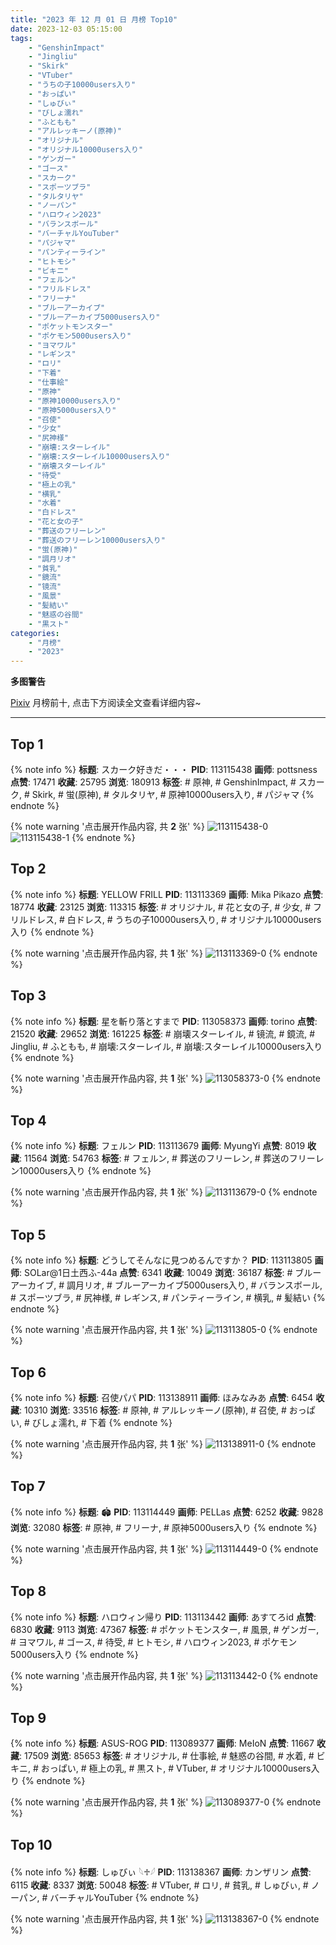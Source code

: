 ```yaml
---
title: "2023 年 12 月 01 日 月榜 Top10"
date: 2023-12-03 05:15:00
tags:
    - "GenshinImpact"
    - "Jingliu"
    - "Skirk"
    - "VTuber"
    - "うちの子10000users入り"
    - "おっぱい"
    - "しゅびぃ"
    - "びしょ濡れ"
    - "ふともも"
    - "アルレッキーノ(原神)"
    - "オリジナル"
    - "オリジナル10000users入り"
    - "ゲンガー"
    - "ゴース"
    - "スカーク"
    - "スポーツブラ"
    - "タルタリヤ"
    - "ノーパン"
    - "ハロウィン2023"
    - "バランスボール"
    - "バーチャルYouTuber"
    - "パジャマ"
    - "パンティーライン"
    - "ヒトモシ"
    - "ビキニ"
    - "フェルン"
    - "フリルドレス"
    - "フリーナ"
    - "ブルーアーカイブ"
    - "ブルーアーカイブ5000users入り"
    - "ポケットモンスター"
    - "ポケモン5000users入り"
    - "ヨマワル"
    - "レギンス"
    - "ロリ"
    - "下着"
    - "仕事絵"
    - "原神"
    - "原神10000users入り"
    - "原神5000users入り"
    - "召使"
    - "少女"
    - "尻神様"
    - "崩壊:スターレイル"
    - "崩壊:スターレイル10000users入り"
    - "崩壊スターレイル"
    - "待受"
    - "極上の乳"
    - "横乳"
    - "水着"
    - "白ドレス"
    - "花と女の子"
    - "葬送のフリーレン"
    - "葬送のフリーレン10000users入り"
    - "蛍(原神)"
    - "調月リオ"
    - "貧乳"
    - "鏡流"
    - "镜流"
    - "風景"
    - "髪結い"
    - "魅惑の谷間"
    - "黒スト"
categories:
    - "月榜"
    - "2023"
---
```


<i class="fa fa-triangle-exclamation"></i>**多图警告**<i class="fa fa-triangle-exclamation"></i>

[Pixiv](https://www.pixiv.net/) 月榜前十, 点击下方阅读全文查看详细内容~

<!-- more -->

---

## Top 1

{% note info %}
**标题**: スカーク好きだ・・・
**PID**: 113115438 **画师**: pottsness
**点赞**: 17471 **收藏**: 25795 **浏览**: 180913
**标签**: # 原神, # GenshinImpact, # スカーク, # Skirk, # 蛍(原神), # タルタリヤ, # 原神10000users入り, # パジャマ
{% endnote %}

{% note warning '点击展开作品内容, 共 **2** 张' %}
![113115438-0](https://i.pixiv.re/img-original/img/2023/11/04/18/58/52/113115438_p0.jpg)
![113115438-1](https://i.pixiv.re/img-original/img/2023/11/04/18/58/52/113115438_p1.jpg)
{% endnote %}

## Top 2

{% note info %}
**标题**: YELLOW FRILL
**PID**: 113113369 **画师**: Mika Pikazo
**点赞**: 18774 **收藏**: 23125 **浏览**: 113315
**标签**: # オリジナル, # 花と女の子, # 少女, # フリルドレス, # 白ドレス, # うちの子10000users入り, # オリジナル10000users入り
{% endnote %}

{% note warning '点击展开作品内容, 共 **1** 张' %}
![113113369-0](https://i.pixiv.re/img-original/img/2023/11/04/00/00/04/113113369_p0.png)
{% endnote %}

## Top 3

{% note info %}
**标题**: 星を斬り落とすまで
**PID**: 113058373 **画师**: torino
**点赞**: 21520 **收藏**: 29652 **浏览**: 161225
**标签**: # 崩壊スターレイル, # 镜流, # 鏡流, # Jingliu, # ふともも, # 崩壊:スターレイル, # 崩壊:スターレイル10000users入り
{% endnote %}

{% note warning '点击展开作品内容, 共 **1** 张' %}
![113058373-0](https://i.pixiv.re/img-original/img/2023/11/02/00/00/18/113058373_p0.jpg)
{% endnote %}

## Top 4

{% note info %}
**标题**: フェルン
**PID**: 113113679 **画师**: MyungYi
**点赞**: 8019 **收藏**: 11564 **浏览**: 54763
**标签**: # フェルン, # 葬送のフリーレン, # 葬送のフリーレン10000users入り
{% endnote %}

{% note warning '点击展开作品内容, 共 **1** 张' %}
![113113679-0](https://i.pixiv.re/img-original/img/2023/11/04/00/01/38/113113679_p0.jpg)
{% endnote %}

## Top 5

{% note info %}
**标题**: どうしてそんなに見つめるんですか？
**PID**: 113113805 **画师**: SOLar@1日土西ふ-44a
**点赞**: 6341 **收藏**: 10049 **浏览**: 36187
**标签**: # ブルーアーカイブ, # 調月リオ, # ブルーアーカイブ5000users入り, # バランスボール, # スポーツブラ, # 尻神様, # レギンス, # パンティーライン, # 横乳, # 髪結い
{% endnote %}

{% note warning '点击展开作品内容, 共 **1** 张' %}
![113113805-0](https://i.pixiv.re/img-original/img/2023/11/04/00/04/06/113113805_p0.png)
{% endnote %}

## Top 6

{% note info %}
**标题**: 召使パパ
**PID**: 113138911 **画师**: ほみなみあ
**点赞**: 6454 **收藏**: 10310 **浏览**: 33516
**标签**: # 原神, # アルレッキーノ(原神), # 召使, # おっぱい, # びしょ濡れ, # 下着
{% endnote %}

{% note warning '点击展开作品内容, 共 **1** 张' %}
![113138911-0](https://i.pixiv.re/img-original/img/2023/11/04/21/58/33/113138911_p0.png)
{% endnote %}

## Top 7

{% note info %}
**标题**: 🏟️
**PID**: 113114449 **画师**: PELLas
**点赞**: 6252 **收藏**: 9828 **浏览**: 32080
**标签**: # 原神, # フリーナ, # 原神5000users入り
{% endnote %}

{% note warning '点击展开作品内容, 共 **1** 张' %}
![113114449-0](https://i.pixiv.re/img-original/img/2023/11/04/00/21/40/113114449_p0.png)
{% endnote %}

## Top 8

{% note info %}
**标题**: ハロウィン帰り
**PID**: 113113442 **画师**: あすてろid
**点赞**: 6830 **收藏**: 9113 **浏览**: 47367
**标签**: # ポケットモンスター, # 風景, # ゲンガー, # ヨマワル, # ゴース, # 待受, # ヒトモシ, # ハロウィン2023, # ポケモン5000users入り
{% endnote %}

{% note warning '点击展开作品内容, 共 **1** 张' %}
![113113442-0](https://i.pixiv.re/img-original/img/2023/11/04/00/00/18/113113442_p0.jpg)
{% endnote %}

## Top 9

{% note info %}
**标题**: ASUS-ROG
**PID**: 113089377 **画师**: MeIoN
**点赞**: 11667 **收藏**: 17509 **浏览**: 85653
**标签**: # オリジナル, # 仕事絵, # 魅惑の谷間, # 水着, # ビキニ, # おっぱい, # 極上の乳, # 黒スト, # VTuber, # オリジナル10000users入り
{% endnote %}

{% note warning '点击展开作品内容, 共 **1** 张' %}
![113089377-0](https://i.pixiv.re/img-original/img/2023/11/03/04/06/20/113089377_p0.jpg)
{% endnote %}

## Top 10

{% note info %}
**标题**: しゅびぃ 𓆩♱𓆪
**PID**: 113138367 **画师**: カンザリン
**点赞**: 6115 **收藏**: 8337 **浏览**: 50048
**标签**: # VTuber, # ロリ, # 貧乳, # しゅびぃ, # ノーパン, # バーチャルYouTuber
{% endnote %}

{% note warning '点击展开作品内容, 共 **1** 张' %}
![113138367-0](https://i.pixiv.re/img-original/img/2023/11/04/21/41/02/113138367_p0.png)
{% endnote %}
